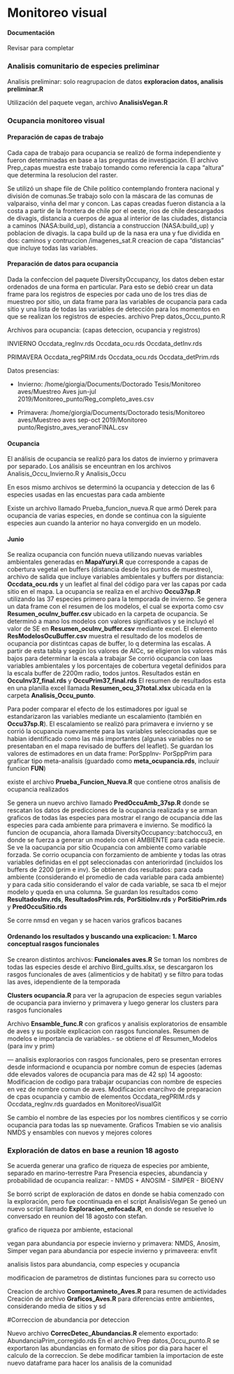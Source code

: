 Monitoreo visual
================

#### Documentación

Revisar para completar

### Analisis comunitario de especies preliminar

Analisis preliminar: solo reagrupacion de datos **exploracion datos,
analisis preliminar.R**

Utilización del paquete vegan, archivo **AnalisisVegan.R**

### Ocupancia monitoreo visual

#### Preparación de capas de trabajo

Cada capa de trabajo para ocupancia se realizó de forma independiente y
fueron determinadas en base a las preguntas de investigación. El archivo
Prep\_capas muestra este trabajo tomando como referencia la capa
“altura” que determina la resolucion del raster.

Se utilizó un shape file de Chile politico contemplando frontera
nacional y división de comunas.Se trabajo solo con la máscara de las
comunas de valparaiso, vinña del mar y concon. Las capas creadas fueron
distancia a la costa a partir de la frontera de chile por el oeste, rios
de chile descargados de divagis, distancia a cuerpos de agua al interior
de las ciudades, distancia a caminos (NASA:build\_up), distancia a
construccion (NASA:build\_up) y poblacion de divagis. la capa build up
de la nasa era una y fue dividida en dos: caminos y contruccion
/imagenes\_sat.R creacion de capa “distancias” que incluye todas las
variables.

#### Preparación de datos para ocupancia

Dada la confeccion del paquete DiversityOccupancy, los datos deben estar
ordenados de una forma en particular. Para esto se debió crear un data
frame para los registros de especies por cada uno de los tres dias de
muestreo por sitio, un data frame para las variables de ocupancia para
cada sitio y una lista de todas las variables de detección para los
momentos en que se realizan los registros de especies. archivo Prep
datos\_Occu\_punto.R

Archivos para ocupancia: (capas deteccion, ocupancia y registros)

INVIERNO Occdata\_regInv.rds Occdata\_ocu.rds Occdata\_detInv.rds

PRIMAVERA Occdata\_regPRIM.rds Occdata\_ocu.rds Occdata\_detPrim.rds

Datos presencias:

  - Invierno: /home/giorgia/Documents/Doctorado Tesis/Monitoreo
    aves/Muestreo Aves jun-jul
    2019/Monitoreo\_punto/Reg\_completo\_aves.csv

  - Primavera: /home/giorgia/Documents/Doctorado tesis/Monitoreo
    aves/Muestreo aves sep-oct 2019/Monitoreo
    punto/Registro\_aves\_veranoFINAL.csv

#### Ocupancia

El análisis de ocupancia se realizó para los datos de invierno y
primavera por separado. Los análisis se enceuntran en los archivos
Analisis\_Occu\_Invierno.R y Analisis\_Occu

En esos mismo archivos se determinó la ocupancia y deteccion de las 6
especies usadas en las encuestas para cada ambiente

Existe un archivo llamado Prueba\_funcion\_nueva.R que armó Derek para
ocupancia de varias especies, en donde se continua con la siguiente
especies aun cuando la anterior no haya convergido en un modelo.

#### Junio

Se realiza ocupancia con función nueva utilizando nuevas variables
ambientales generadas en **MapaYuryi.R** que corresponde a capas de
cobertura vegetal en buffers (distancia desde los puntos de muestreo),
archivo de salida que incluye variables ambientales y buffers por
distancia: **Occdata\_ocu.rds** y un leaflet al final del código para
ver las capas por cada sitio en el mapa. La ocupancia se realiza en el
archivo **Occu37sp.R** utilizando las 37 especies primero para la
temporada de invierno. Se genera un data frame con el resumen de los
modelos, el cual se exporta como csv **Resumen\_ocuInv\_buffer.csv**
ubicado en la carpeta de ocupancia. Se determinó a mano los modelos con
valores significativos y se incluyó el valor de SE en
**Resumen\_ocuInv\_buffer.csv** mediante excel. El elemento
**ResModelosOcuBuffer.csv** muestra el resultado de los modelos de
ocupancia por distintcas capas de buffer, lo q determina las escalas. A
partir de esta tabla y según los valores de AICc, se eligieron los
valores más bajos para determinar la escala a trabajar Se corrió
ocupancia con laas variables ambientales y los porcentajes de cobertura
vegetal definidos para la escala buffer de 2200m radio, todos juntos.
Resultados están en **OccuInv37\_final.rds** y **OccuPrim37\_final.rds**
El resumen de resultados esta en una planilla excel llamada
**Resumen\_ocu\_37total.xlsx** ubicada en la carpeta
**Analisis\_Occu\_punto**.

Para poder comparar el efecto de los estimadores por igual se
estandarizaron las variables mediante un escalamiento (también en
**Occu37sp.R**). El escalamiento se realizó para primavera e invierno y
se corrió la ocupancia nuevamente para las variables seleccionadas que
se habian identificado como las más importantes (algunas variables no se
presentaban en el mapa revisado de buffers del leaflet). Se guardan los
valores de estimadores en un data frame: PorSppInv- PorSppPrim para
graficar tipo meta-analisis (guardado como **meta\_ocupancia.rds**,
incluuir funcion **FUN**)

existe el archivo **Prueba\_Funcion\_Nueva.R** que contiene otros
analisis de ocupancia realizados

Se genera un nuevo archivo llamado **PredOccuAmb\_37sp.R** donde se
rescatan los datos de predicciones de la ocupancia realizada y se arman
graficos de todas las especies para mostrar el rango de ocupancia dde
las especies para cada ambiente para primavera e invierno. Se modificó
la funcion de ocupancia, ahora llamada DiversityOccupancy::batchoccu3,
en donde se fuerza a generar un modelo con el AMBIENTE para cada
especie. Se ve la oacupancia por sitio Ocupancia con ambiente como
variable forzada. Se corrio ocupancia con forzamiento de ambiente y
todas las otras variables definidas en el ppt seleccionadas con
anteriorirdad (incluidos los buffers de 2200 (prim e inv). Se obtienen
dos resultados: para cada ambiente (considerando el promedio de cada
variable para cada ambiente) y para cada sitio considerando el valor de
cada variable, se saca tb el mejor modelo y queda en una columna. Se
guardan los resultados como **ResultadosInv.rds**,
**ResultadosPrim.rds**, **PorSitioInv.rds** y **PorSitioPrim.rds** y
**PredOccuSitio.rds**

Se corre nmsd en vegan y se hacen varios graficos
bacanes

#### Ordenando los resultados y buscando una explicacion: 1. Marco conceptual rasgos funcionales

Se crearon distintos archivos: **Funcionales aves.R** Se toman los
nombres de todas las especies desde el archivo Bird\_guilts.xlsx, se
descargaron los rasgos funcionales de aves (alimenticios y de habitat) y
se filtro para todas las aves, idependiente de la temporada

**Clusters ocupancia.R** para ver la agrupacion de especies segun
variables de ocupancia para invierno y primavera y luego generar los
clusters para rasgos funcionales

Archivo **Ensamble\_func.R** con graficos y analisis exploratorios de
ensamble de aves y su posible explicacion con rasgos funcionales.
Resumen de modelos e importancia de variables.- se obtiene el df
Resumen\_Modelos (para inv y prim)

— analisis exploraorios con rasgos funcionales, pero se presentan
errores desde informaciond e ocupancia por nombre comun de especies
(ademas dde elevados valores de ocupancia para mas de 42 sp) 14 agoosto:
Modificacion de codigo para trabajar ocupancias con nombre de especies
en vez de nombre comun de aves. Modificacion enarcihvo de preparacion de
cpas ocupancia y cambio de elementos Occdata\_regPRIM.rds y
Occdata\_regInv.rds guardados en MonitoreoVisualGit

Se cambio el nombre de las especies por los nombres cientificos y se
corrio ocupancia para todas las sp nuevamente. Graficos Tmabien se vio
analisis NMDS y ensambles con nuevos y mejores colores

### Exploración de datos en base a reunion 18 agosto

Se acuerda generar una grafico de riqueza de especies por ambiente,
separado en marino-terrestre Para Presencia especies, abundancia y
probabilidad de ocupancia realizar: - NMDS + ANOSIM - SIMPER - BIOENV

Se borró script de exploración de datos en donde se habia comenzado con
la exploración, pero fue cocntinuada en el script AnalisisVegan Se geneó
un nuevo script llamado **Exploracion\_enfocada.R**, en donde se
resuelve lo conversado en reunion del 18 agosto con stefan.

grafico de riqueza por ambiente, estacional

vegan para abundancia por especie invierno y primavera: NMDS, Anosim,
Simper vegan para abundancia por especie invierno y primaveera: envfit

analisis listos para abundancia, comp especies y ocupancia

modificacion de parametros de distintas funciones para su correcto uso

Creacion de archivo **Comportamineto\_Aves.R** para resumen de
actividades Creación de archivo **Graficos\_Aves.R** para diferencias
entre ambientes, considerando media de sitios y sd

\#Correccion de abundancia por deteccion

Nuevo archivo **CorrecDetec\_Abundancias.R** elemento exportado:
AbundanciaPrim\_corregido.rds En el archivo Prep datos\_Occu\_punto.R se
exportaron las abundancias en formato de sitios por dia para hacer el
calculo de la correccion. Se debe modificar tambien la importacion de
este nuevo dataframe para hacer los analisis de la comunidad
